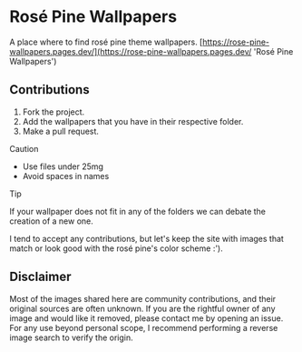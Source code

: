 # Rosé Pine Wallpapers
A place where to find rosé pine theme wallpapers.
[https://rose-pine-wallpapers.pages.dev/](https://rose-pine-wallpapers.pages.dev/ 'Rosé Pine Wallpapers')
## Contributions

1. Fork the project.
2. Add the wallpapers that you have in their respective folder.
3. Make a pull request.

> [!CAUTION]
> - Use files under 25mg
> - Avoid spaces in names

> [!TIP]
> If your wallpaper does not fit in any of the folders we can debate the creation of a new one.

I tend to accept any contributions, but let's keep the site with images that match or look good with the rosé pine's color scheme :').

## Disclaimer 

Most of the images shared here are community contributions, and their original sources are often unknown. If you are the rightful owner of any image and would like it removed, please contact me by opening an issue. For any use beyond personal scope, I recommend performing a reverse image search to verify the origin.

